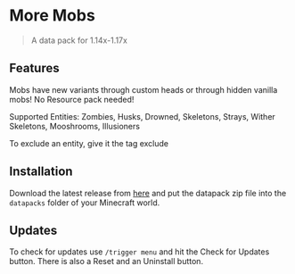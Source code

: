 # More Mobs

> A data pack for 1.14x-1.17x

## Features

Mobs have new variants through custom heads or through hidden vanilla mobs!
No Resource pack needed!

Supported Entities:
Zombies, Husks, Drowned, Skeletons, Strays, Wither Skeletons, Mooshrooms, Illusioners

To exclude an entity, give it the tag exclude


## Installation

Download the latest release from [here](https://github.com/Tschipcraft/more_mobs/releases/latest) and put the datapack zip file into the `datapacks` folder of your Minecraft world.


## Updates

To check for updates use `/trigger menu` and hit the Check for Updates button. There is also a Reset and an Uninstall button.
